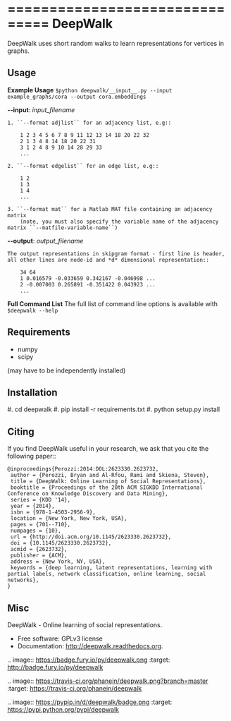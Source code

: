 ===============================
DeepWalk
===============================

DeepWalk uses short random walks to learn representations for vertices in graphs.

Usage
-----

**Example Usage**
    ``$python deepwalk/__input__.py --input example_graphs/cora --output cora.embeddings``

**--input**:  *input_filename*

    1. ``--format adjlist`` for an adjacency list, e.g::

        1 2 3 4 5 6 7 8 9 11 12 13 14 18 20 22 32
        2 1 3 4 8 14 18 20 22 31
        3 1 2 4 8 9 10 14 28 29 33
        ...
    
    2. ``--format edgelist`` for an edge list, e.g::
    
        1 2
        1 3
        1 4
        ...
    
    3. ``--format mat`` for a Matlab MAT file containing an adjacency matrix
        (note, you must also specify the variable name of the adjacency matrix ``--matfile-variable-name``)

**--output**: *output_filename*

    The output representations in skipgram format - first line is header, all other lines are node-id and *d* dimensional representation::

        34 64
        1 0.016579 -0.033659 0.342167 -0.046998 ...
        2 -0.007003 0.265891 -0.351422 0.043923 ...
        ...

**Full Command List**
    The full list of command line options is available with ``$deepwalk --help``

Requirements
------------
* numpy
* scipy

(may have to be independently installed) 



Installation
------------
#. cd deepwalk
#. pip install -r requirements.txt 
#. python setup.py install


Citing
------
If you find DeepWalk useful in your research, we ask that you cite the following paper::

    @inproceedings{Perozzi:2014:DOL:2623330.2623732,
     author = {Perozzi, Bryan and Al-Rfou, Rami and Skiena, Steven},
     title = {DeepWalk: Online Learning of Social Representations},
     booktitle = {Proceedings of the 20th ACM SIGKDD International Conference on Knowledge Discovery and Data Mining},
     series = {KDD '14},
     year = {2014},
     isbn = {978-1-4503-2956-9},
     location = {New York, New York, USA},
     pages = {701--710},
     numpages = {10},
     url = {http://doi.acm.org/10.1145/2623330.2623732},
     doi = {10.1145/2623330.2623732},
     acmid = {2623732},
     publisher = {ACM},
     address = {New York, NY, USA},
     keywords = {deep learning, latent representations, learning with partial labels, network classification, online learning, social networks},
    } 

Misc
----

DeepWalk - Online learning of social representations.

* Free software: GPLv3 license
* Documentation: http://deepwalk.readthedocs.org.



.. image:: https://badge.fury.io/py/deepwalk.png
    :target: http://badge.fury.io/py/deepwalk

.. image:: https://travis-ci.org/phanein/deepwalk.png?branch=master
        :target: https://travis-ci.org/phanein/deepwalk

.. image:: https://pypip.in/d/deepwalk/badge.png
        :target: https://pypi.python.org/pypi/deepwalk
